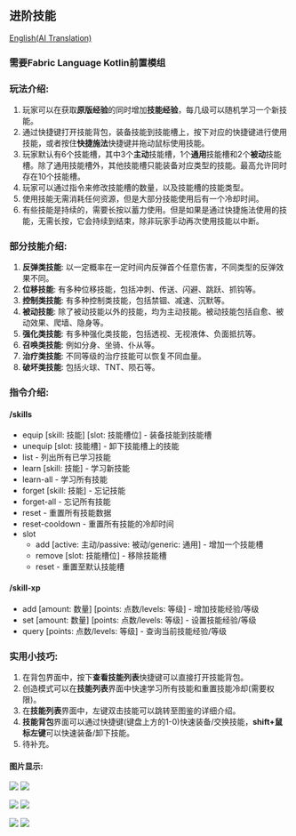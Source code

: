 ## 进阶技能

[English(AI Translation)](README-en_us.md)

### **需要Fabric Language Kotlin前置模组**

### 玩法介绍:

1. 玩家可以在获取**原版经验**的同时增加**技能经验**，每几级可以随机学习一个新技能。
2. 通过快捷键打开技能背包，装备技能到技能槽上，按下对应的快捷键进行使用技能，或者按住**快捷施法**快捷键并拖动鼠标使用技能。
3. 玩家默认有6个技能槽，其中3个**主动**技能槽，1个**通用**技能槽和2个**被动**技能槽。除了通用技能槽外，其他技能槽只能装备对应类型的技能。最高允许同时存在10个技能槽。
4. 玩家可以通过指令来修改技能槽的数量，以及技能槽的技能类型。
5. 使用技能无需消耗任何资源，但是大部分技能使用后有一个冷却时间。
6. 有些技能是持续的，需要长按以蓄力使用。但是如果是通过快捷施法使用的技能，无需长按，它会持续到结束，除非玩家手动再次使用技能以中断。

### 部分技能介绍:
1. **反弹类技能**: 以一定概率在一定时间内反弹首个任意伤害，不同类型的反弹效果不同。
2. **位移技能**: 有多种位移技能，包括冲刺、传送、闪避、跳跃、抓钩等。
3. **控制类技能**: 有多种控制类技能，包括禁锢、减速、沉默等。
4. **被动技能**: 除了被动技能以外的技能，均为主动技能。被动技能包括自愈、被动效果、爬墙、隐身等。
5. **强化类技能**: 有多种强化类技能，包括透视、无视液体、负面抵抗等。
6. **召唤类技能**: 例如分身、坐骑、仆从等。
7. **治疗类技能**: 不同等级的治疗技能可以恢复不同血量。
8. **破坏类技能**: 包括火球、TNT、陨石等。

### 指令介绍:
#### /skills
* equip [skill: 技能] [slot: 技能槽位] - 装备技能到技能槽
* unequip [slot: 技能槽] - 卸下技能槽上的技能
* list - 列出所有已学习技能
* learn [skill: 技能] - 学习新技能
* learn-all - 学习所有技能
* forget [skill: 技能] - 忘记技能
* forget-all - 忘记所有技能
* reset - 重置所有技能数据
* reset-cooldown - 重置所有技能的冷却时间
* slot
  * add [active: 主动/passive: 被动/generic: 通用] - 增加一个技能槽
  * remove [slot: 技能槽位] - 移除技能槽
  * reset - 重置至默认技能槽

#### /skill-xp
* add [amount: 数量] [points: 点数/levels: 等级] - 增加技能经验/等级
* set [amount: 数量] [points: 点数/levels: 等级] - 设置技能经验/等级
* query [points: 点数/levels: 等级] - 查询当前技能经验/等级

### 实用小技巧:
1. 在背包界面中，按下**查看技能列表**快捷键可以直接打开技能背包。
2. 创造模式可以在**技能列表**界面中快速学习所有技能和重置技能冷却(需要权限)。
3. 在**技能列表**界面中，左键双击技能可以跳转至图鉴的详细介绍。
4. **技能背包**界面可以通过快捷键(键盘上方的1-0)快速装备/交换技能，**shift+鼠标左键**可以快速装备/卸下技能。
5. 待补充。

#### 图片显示:

![](https://i.postimg.cc/8P7kHf9w/2024-05-18-19-36-03.png)
![](https://i.postimg.cc/25Dzrc6X/2024-05-18-19-36-08.png)

![](https://i.postimg.cc/wTnqbTdz/2024-05-18-19-36-27.png)
![](https://i.postimg.cc/XYFjMSVC/2024-05-18-19-36-34.png)

![](https://i.postimg.cc/yNy7dm36/2024-05-18-19-36-41.png)
![](https://i.postimg.cc/XJN4yr9f/2024-05-18-19-37-15.png)